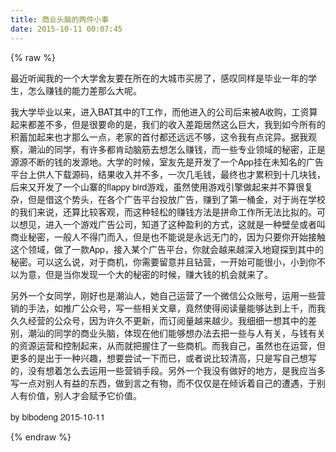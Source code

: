 ```yaml
---
title: 商业头脑的两件小事
date: 2015-10-11 00:07:45
---
```

{% raw %}
<p style="font-family:'Helvetica Neue';font-size:14px;line-height:normal;widows:auto;">最近听闻我的一个大学舍友要在所在的大城市买房了，感叹同样是毕业一年的学生，怎么赚钱的能力差那么大呢。</p>
<p style="font-family:'Helvetica Neue';font-size:14px;line-height:normal;widows:auto;"></p>
<p style="font-family:'Helvetica Neue';font-size:14px;line-height:normal;widows:auto;">我大学毕业以来，进入BAT其中的T工作，而他进入的公司后来被A收购，工资算起来都差不多，但是很要命的是，我们的收入差距居然这么巨大，我到如今所有的积蓄加起来也才那么一点，老家的首付都还远远不够，这令我有点诧异。据我观察，潮汕的同学，有许多都肯动脑筋去想怎么赚钱，而一些专业领域的秘密，正是源源不断的钱的发源地。大学的时候，室友先是开发了一个App挂在未知名的广告平台上供人下载源码，结果收入并不多，一次几毛钱，最终也才累积到十几块钱，后来又开发了一个山寨的flappy bird游戏，虽然使用游戏引擎做起来并不算很复杂，但是借这个势头，在各个广告平台投放广告，赚到了第一桶金，对于尚在学校的我们来说，还算比较客观，而这种轻松的赚钱方法是拼命工作所无法比拟的。可以想见，进入一个游戏广告公司，知道了这种盈利的方式，这就是一种壁垒或者叫商业秘密，一般人不得门而入，但是也不能说是永远无门的，因为只要你开始接触这个领域，做了一款App，接入某个广告平台，你就会越来越深入地窥探到其中的秘密。可以这么说，对于商机，你需要留意并且钻营，一开始可能很小，小到你不以为意，但是当你发现一个大的秘密的时候，赚大钱的机会就来了。</p>
<p style="font-family:'Helvetica Neue';font-size:14px;line-height:normal;widows:auto;"></p>
<p style="font-family:'Helvetica Neue';font-size:14px;line-height:normal;widows:auto;">另外一个女同学，刚好也是潮汕人，她自己运营了一个微信公众账号，运用一些营销的手法，如推广公众号，写一些相关文章，竟然使得阅读量能够达到上千，而我久久经营的公众号，因为许久不更新，而订阅量越来越少。我细细一想其中的差别，潮汕的同学的商业头脑，体现在他们能够想办法去把一些与人有关，与钱有关的资源运营和控制起来，从而就把握住了一些商机。而我自己，虽然也在运营，但更多的是出于一种兴趣，想要尝试一下而已，或者说比较清高，只是写自己想写的，没有想着怎么去运用一些营销手段。另外一个我没有做好的地方，是我应当多写一点对别人有益的东西，做到言之有物，而不仅仅是在倾诉着自己的遭遇，于别人有价值，别人才会赋予它价值。</p>
<p style="font-family:'Helvetica Neue';font-size:14px;line-height:normal;widows:auto;"></p>
<p style="font-family:'Helvetica Neue';font-size:14px;line-height:normal;widows:auto;">by bibodeng 2015-10-11</p>
<p style="font-family:'Helvetica Neue';font-size:14px;line-height:normal;widows:auto;"></p>{% endraw %}
